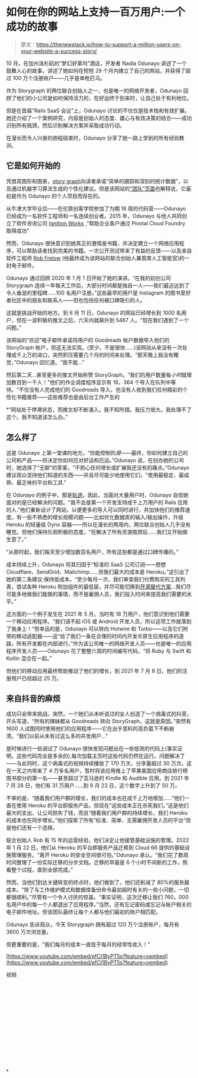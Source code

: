 # 如何在你的网站上支持一百万用户:一个成功的故事

> 原文：<https://thenewstack.io/how-to-support-a-million-users-on-your-website-a-success-story/>

10 月，在加州洛杉矶的“梦幻好莱坞”酒店，开发者 Nadia Odunayo 讲述了一个鼓舞人心的故事，讲述了她如何在短短 29 个月内建立了自己的网站，并获得了超过 100 万个注册账户——几乎是单枪匹马。

作为 Storygraph 的两位联合创始人之一，也是唯一的网络开发者，Odunayo 回顾了他们的小公司是如何保持活力的，在好运终于到来时，让自己处于有利地位。

但是在首届“Rails SaaS 会议”上，Odunayo 讨论的不仅仅是技术栈和有效扩展。她还介绍了一个案例研究，内容是创始人的态度、雄心与有效决策的结合——成功识别所有瓶颈，然后识别解决方案并采取成功行动。

在漫长而令人兴奋的旅程结束时，Odunayo 分享了她一路上学到的所有经验教训。

## 它是如何开始的

凭借其图形和图表，[story graph](https://www.thestorygraph.com/)向读者承诺“简单的跟踪和深刻的统计数据”，以及通过机器学习算法生成的个性化建议。但是该网站的[“团队”页面](https://www.thestorygraph.com/team)也解释说，它最初是作为 Odunayo 的个人项目而存在的。

从牛津大学毕业后——在伦敦创客学院参加了为期 16 周的代码营——Odunayo 已经成为一名软件工程师和一名连续创业者。2015 年，Odunayo 与他人共同创立了软件咨询公司 [Ignition Works](https://www.linkedin.com/company/ignition-works/) ,“帮助企业客户通过 Pivotal Cloud Foundry 取得成功”

然而，Odunayo 很快意识到她真正的激情是书籍，并决定建立一个网络应用程序，可以帮助读者找到完美的书籍。一次公开测试带来了有益的反馈——以及来自软件工程师 [Rob Frelow](https://www.crunchbase.com/person/rob-frelow) (他最终成为该网站的联合创始人兼首席人工智能官)的一封电子邮件。

Odunayo 通过回顾 2020 年 1 月 1 日开始了她的演讲。“在我的初创公司 Storygraph 连续一年每天工作后，大部分时间都是独自一人——我们最近达到了令人垂涎的里程碑……100 名用户注册。”这些最早的用户是 Instagram 的图书爱好者社区中的朋友和联系人——但也包括任何被口碑吸引的人。

这就是挑战开始的地方。到 6 月 11 日，Odunayo 的网站已经增长到 1000 名用户，但在一波积极的推文之后，六天内就飙升到 5467 人。“现在我们遇到了一个问题。”

该网站的“欢迎”电子邮件承诺将用户的 Goodreads 帐户数据导入他们的 StoryGraph 帐户，但这无法实现。(至少，不是很快……)该网站从来没有一次处理成千上万的进口，突然积压需要几个月的时间来处理。“那天晚上我没有睡觉，”Odunayo 回忆道。“我不能…”

然后第二天…甚至更多的推文开始称赞 StoryGraph。“我们的用户数量每*小时*就增加数百到一千人！”他们的作业调度程序显示有 18，364 个导入在队列中等待。“不仅没有人完成他们的 Goodreads 导入，也没有人收到我们任何精彩的个性化书籍推荐——这些推荐也是由后台工作产生的

 *“网站处于停滞状态，而推文却不断涌入。我不知所措。我压力很大。我处理不了这个。我不知道该怎么办。”

## 怎么样了

这是 Odunayo 上第一堂课的地方。“你能控制的*是*——最终，你如何建立自己的公司和产品——将决定你如何应对好运和厄运。”Odunayo 说，在创办她的公司时，她选择了“无聊”的答案，“不担心任何增长或扩展我还没有的痛点。”Odunayo 建议观众坚持他们知道的东西——并且尽可能少地使用它们。"使用最稳定、最成熟、最乏味的平台和工具."

在 Odunayo 的例子中，那是[轨道](https://thenewstack.io/why-were-sticking-with-ruby-on-rails-at-gitlab/)。因此，当面对大量用户时，Odunayo 自信她面对的是已经解决的问题。"我不会是第一个开发支持成千上万用户的 Rails 应用的人."他们重新设计了网站，以便更多的导入可以同时进行，并加快他们的推荐速度。有一些不熟悉的增长规模问题——比如优化数据库的输入/输出操作，升级 Heroku 的轻量级 Dyno 容器——所以在漫长的两周内，两位联合创始人几乎没有睡觉。但他们保持乐观积极的态度，“在解决了所有资源瓶颈后……我们又开始做生意了。”

“从那时起，我们每天至少增加数百名用户，所有这些都是通过口碑传播的。”

成本持续上升，Odunayo 将其归因于“标准的 SaaS 公司订阅——想想 Cloudflare、SendGrid、Mailchimp……但我们最大的成本是 Heroku。”这引出了她的第二条建议:保持低成本。“至少每月一次，我们审查我们付费购买的工具列表，尝试各种 Heroku 附加组件的最低层，并尽可能切换到[开源替代方案](https://thenewstack.io/where-can-heroku-free-tier-users-go/)…我们尽可能多地做我们能做的事情，而不是雇佣人员，我们投入时间来提高我们需要的水平。”

这方面的一个例子发生在 2021 年 5 月，当时有 18 万用户，他们意识到他们需要一个移动应用程序。“我们请不起 iOS 或 Android 开发人员，所以这项工作就落到了我身上！”但幸运的是，Odunayo 可以转向 Hotwire 和 Turbo——以及它们附带的移动适配器——这“给了我们一条在合理的时间内开发半原生应用程序的道路，所有开发都在内部进行。”作为该公司唯一的网络开发人员——也是唯一的应用程序开发人员——Odunayo 花了整整六周的时间编写代码，“将 Ruby 与 Swift 和 Kotlin 混合在一起。”

但他们的移动应用最终帮助推动了他们的增长，到 2021 年 7 月 8 日，他们的注册用户已经超过 25 万。

## 来自抖音的麻烦

成功只会带来挑战。突然，一个她们从未听说过的女人创造了一个病毒式的抖音，开头写道，“所有的辣妹都从 Goodreads 转向 StoryGraph，这就是原因。”突然有 1600 人试图同时使用他们的应用程序——它在出乎意料的高负载下不断崩溃。“我们以前从未有过这么多的并发用户…”

是时候进行一些调试了 Odunayo 很快发现问题出在一些低效的代码上(事实证明，这些代码完全是多余的),每次加载主页时这些代码仍然在运行。问题解决了——与此同时，这个病毒式的视频持续播放了 170 万次，分享量超过 30 万次。这在一天之内带来了 4 万多名用户，暂时将该应用推上了苹果美国应用商店排行榜图书部分的第一名——甚至超过了亚马逊的 Kindle 和 Audible 应用。到 2021 年 7 月 28 日，他们有 31 万用户……到 9 月 23 日，这个数字上升到了 50 万。

不幸的是，“随着我们用户群的增长，我们的成本也在成千上万地增加……”他们一直在使用 Heroku 的平台即服务产品，但现在“这些成本正在杀死我们。”这是他们最大的支出，让公司损失了钱，而且“随着我们用户群的持续增长，我们 Heroku 的成本也在同步增长。”他们探索了所有“标准、简单、无需雇佣开发人员的平台”但是他们还有一个选择。

联合创始人 Rob 有 15 年的运营经验，他们决定让他接管基础设施的管理。2022 年 1 月 22 日，他们从 Heroku 的平台即服务产品迁移到 Cloud 66 提供的基础设施管理服务。“离开 Heroku 的安全空间很可怕，”Odunayo 承认。“我们花了数周时间整理了一份实际迁移的分步文档。迁移的早晨是 6 个小时不间断的工作，照看整个过程，直到全部完成。”

然而，当他们到达关键转变的终点时，他们做到了。他们还削减了 80%的服务器成本。“除了与工作维护模式和数据库备份命令最初超时有关的一些小问题，一切都很顺利。”尽管有一个令人讨厌的惊喜。“事实证明，这次迁移让我们 760，000 名用户中的每一个人都退出了应用程序。”当然，还有忘记密码或忘记与帐户相关的电子邮件地址。但该团队最终让每个人都与他们最初的账户相匹配。

Odunayo 告诉观众，今天 Storygraph 拥有超过 120 万个注册账户，每月有 3600 万次浏览量。

但更重要的是，“我们每月的成本一直低于每月的经常性收入！”

[https://www.youtube.com/embed/efCI1ByPT5s?feature=oembed](https://www.youtube.com/embed/efCI1ByPT5s?feature=oembed)

视频

<svg xmlns:xlink="http://www.w3.org/1999/xlink" viewBox="0 0 68 31" version="1.1"><title>Group</title> <desc>Created with Sketch.</desc></svg>*